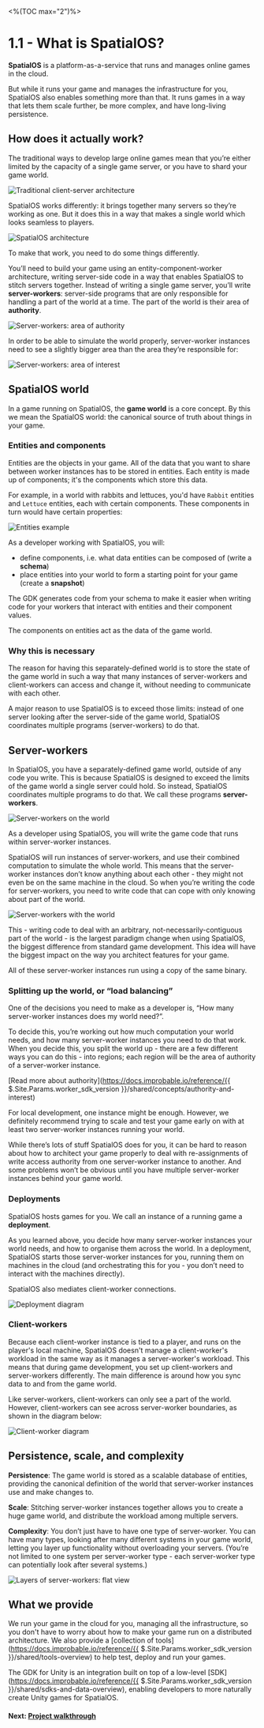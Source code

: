<%(TOC max="2")%>

# 1.1 - What is SpatialOS?

**SpatialOS** is a platform-as-a-service that runs and manages online games in the cloud.

But while it runs your game and manages the infrastructure for you, SpatialOS also enables something more than that. It runs games in a way that lets them scale further, be more complex, and have long-living persistence.

## How does it actually work?

The traditional ways to develop large online games mean that you’re either limited by the capacity of a single game server, or you have to shard your game world.

![Traditional client-server architecture]({{.Site.BaseURL}}docs/assets/concepts/trad-client-server.png)

SpatialOS works differently: it brings together many servers so they’re working as one. But it does this in a way that makes a single world which looks seamless to players.

![SpatialOS architecture]({{.Site.BaseURL}}docs/assets/concepts/deployment.png)

To make that work, you need to do some things differently.

You’ll need to build your game using an entity-component-worker architecture, writing server-side code in a way that enables SpatialOS to stitch servers together. Instead of writing a single game server, you’ll write **server-workers**: server-side programs that are only responsible for handling a part of the world at a time. The part of the world is their area of **authority**.

![Server-workers: area of authority]({{.Site.BaseURL}}docs/assets/concepts/authority-areas.png)

In order to be able to simulate the world properly, server-worker instances need to see a slightly bigger area than the area they’re responsible for:

![Server-workers: area of interest]({{.Site.BaseURL}}docs/assets/concepts/interest-areas.gif)

## SpatialOS world

In a game running on SpatialOS, the **game world** is a core concept. By this we mean the SpatialOS world: the canonical source of truth about things in your game.

### Entities and components

Entities are the objects in your game. All of the data that you want to share between worker instances has to be stored in entities. Each entity is made up of components; it's the components which store this data.

For example, in a world with rabbits and lettuces, you'd have `Rabbit` entities and `Lettuce` entities, each with certain components. These components in turn would have certain properties:

![Entities example]({{.Site.BaseURL}}docs/assets/concepts/component-details.png)

As a developer working with SpatialOS, you will:

* define components, i.e. what data entities can be composed of (write a **schema**)
* place entities into your world to form a starting point for your game (create a **snapshot**)

The GDK generates code from your schema to make it easier when writing code for your workers that interact with entities and their component values.

The components on entities act as the data of the game world.

### Why this is necessary

The reason for having this separately-defined world is to store the state of the game world in such a way that many instances of server-workers and client-workers can access and change it, without needing to communicate with each other.

A major reason to use SpatialOS is to exceed those limits: instead of one server looking after the server-side of the game world, SpatialOS coordinates multiple programs (server-workers) to do that.

## Server-workers

In SpatialOS, you have a separately-defined game world, outside of any code you write. This is because SpatialOS is designed to exceed the limits of the game world a single server could hold. So instead, SpatialOS coordinates multiple programs to do that. We call these programs **server-workers**.

![Server-workers on the world]({{.Site.BaseURL}}docs/assets/concepts/workers-world.png)

As a developer using SpatialOS, you will write the game code that runs within server-worker instances.

SpatialOS will run instances of server-workers, and use their combined computation to simulate the whole world. This means that the server-worker instances don’t know anything about each other - they might not even be on the same machine in the cloud. So when you’re writing the code for server-workers, you need to write code that can cope with only knowing about part of the world.

![Server-workers with the world]({{.Site.BaseURL}}docs/assets/concepts/workers-machines.png)

This - writing code to deal with an arbitrary, not-necessarily-contiguous part of the world - is the largest paradigm change when using SpatialOS, the biggest difference from standard game development. This idea will have the biggest impact on the way you architect features for your game.

All of these server-worker instances run using a copy of the same binary.

### Splitting up the world, or “load balancing”

One of the decisions you need to make as a developer is, “How many server-worker instances does my world need?”.

To decide this, you’re working out how much computation your world needs, and how many server-worker instances you need to do that work. When you decide this, you split the world up - there are a few different ways you can do this - into regions; each region will be the area of authority of a server-worker instance.

[Read more about authority](https://docs.improbable.io/reference/{{ $.Site.Params.worker_sdk_version }}/shared/concepts/authority-and-interest)

For local development, one instance might be enough. However, we definitely recommend trying to scale and test your game early on with at least two server-worker instances running your world.

While there’s lots of stuff SpatialOS does for you, it can be hard to reason about how to architect your game properly to deal with re-assignments of write access authority from one server-worker instance to another. And some problems won’t be obvious until you have multiple server-worker instances behind your game world.

### Deployments

SpatialOS hosts games for you. We call an instance of a running game a **deployment**.

As you learned above, you decide how many server-worker instances your world needs, and how to organise them across the world. In a deployment, SpatialOS starts those server-worker instances for you, running them on machines in the cloud (and orchestrating this for you - you don’t need to interact with the machines directly).

SpatialOS also mediates client-worker connections.

![Deployment diagram]({{.Site.BaseURL}}docs/assets/concepts/deployment.png)

### Client-workers

Because each client-worker instance is tied to a player, and runs on the player's local machine, SpatialOS doesn't manage a client-worker's workload in the same way as it manages a server-worker's workload. This means that during game development, you set up client-workers and server-workers differently. The main difference is around how you sync data to and from the game world.

Like server-workers, client-workers can only see a part of the world. However, client-workers can see across server-worker boundaries, as shown in the diagram below:

![Client-worker diagram]({{.Site.BaseURL}}docs/assets/concepts/client-workers.png)

## Persistence, scale, and complexity

**Persistence**: The game world is stored as a scalable database of entities, providing the canonical definition of the world that server-worker instances use and make changes to.

**Scale**: Stitching server-worker instances together allows you to create a huge game world, and distribute the workload among multiple servers.

**Complexity**: You don’t just have to have one type of server-worker. You can have many types, looking after many different systems in your game world, letting you layer up functionality without overloading your servers. (You’re not limited to one system per server-worker type - each server-worker type can potentially look after several systems.)

![Layers of server-workers: flat view]({{.Site.BaseURL}}docs/assets/concepts/layers-load-balancing.png)

## What we provide

We run your game in the cloud for you, managing all the infrastructure, so you don't have to worry about how to make your game run on a distributed architecture. We also provide a [collection of tools](https://docs.improbable.io/reference/{{ $.Site.Params.worker_sdk_version }}/shared/tools-overview) to help test, deploy and run your games.

The GDK for Unity is an integration built on top of a low-level [SDK](https://docs.improbable.io/reference/{{ $.Site.Params.worker_sdk_version }}/shared/sdks-and-data-overview), enabling developers to more naturally create Unity games for SpatialOS.

#### Next: [Project walkthrough]({{.Site.BaseURL}}/projects/blank/tutorial/1/project-walkthrough)
